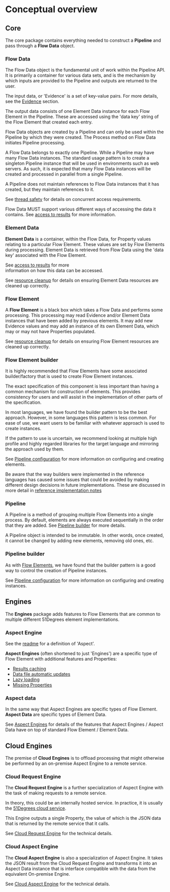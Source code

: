# Conceptual overview

## Core

The core package contains everything needed to construct a **Pipeline** and pass through
a **Flow Data** object.

### Flow Data

The Flow Data object is the fundamental unit of work within the Pipeline API.
It is primarily a container for various data sets, and is the mechanism by which
inputs are provided to the Pipeline and outputs are returned to the user.

The input data, or 'Evidence' is a set of key-value pairs. For more details,
see the [Evidence](features/evidence.md) section.

The output data consists of one Element Data instance for each Flow Element
in the Pipeline. These are accessed using the 'data key' string of the
Flow Element that created each entry.

Flow Data objects are created by a Pipeline and can only be used within the
Pipeline by which they were created. The Process method on Flow Data
initiates Pipeline processing.

A Flow Data belongs to exactly one Pipeline.
While a Pipeline may have many Flow Data instances.
The standard usage pattern is to create a singleton Pipeline instance that will
be used in environments such as web servers. As such, it is expected that many
Flow Data instances will be created and processed in parallel from a single
Pipeline.

A Pipeline does not maintain references to Flow Data instances that it
has created, but they maintain references to it.

See [thread safety](features/thread-safety.md) for details on concurrent access requirements.

Flow Data MUST support various different ways of accessing the data it contains.
See [access to results](features/access-to-results.md) for more information.

### Element Data

**Element Data** is a container, within the Flow Data, for Property values
relating to a particular Flow Element. These values are set by
Flow Elements during processing. Element Data is retrieved from
Flow Data using the 'data key' associated with the Flow Element.

See [access to results](features/access-to-results.md) for more  
information on how this data can be accessed.

See [resource cleanup](features/resource-cleanup.md) for details on ensuring
Element Data resources are cleaned up correctly.

### Flow Element

A **Flow Element** is a black box which takes a Flow Data and performs some
processing. This processing may read Evidence and/or Element Data instances
that have been added by previous elements. It may add new Evidence values and
may add an instance of its own Element Data, which may or may not have
Properties populated.

See [resource cleanup](features/resource-cleanup.md) for details on ensuring
Flow Element resources are cleaned up correctly.

### Flow Element builder

It is highly recommended that Flow Elements have some associated
builder/factory that is used to create Flow Element instances.

The exact specification of this component is less important than having a common
mechanism for construction of elements. This provides consistency for users and
will assist in the implementation of other parts of the specification.

In most languages, we have found the builder pattern to be the best approach.
However, in some languages this pattern is less common. For ease of use, we want
users to be familiar with whatever approach is used to create instances.

If the pattern to use is uncertain, we recommend looking at multiple high profile
and highly regarded libraries for the target language and mirroring the approach
used by them.

See [Pipeline configuration](features/pipeline-configuration.md) for more
information on configuring and creating elements.

Be aware that the way builders were implemented in the reference languages
has caused some issues that could be avoided by making different design
decisions in future implementations. These are discussed in more detail
in [reference implementation notes](reference-implementation-notes.md#builders)

### Pipeline

A Pipeline is a method of grouping multiple Flow Elements into a single
process. By default, elements are always executed sequentially in the order
that they are added. See [Pipeline builder](#pipeline-builder) for more details.

A Pipeline object is intended to be immutable. In other words, once created, it cannot be
changed by adding new elements, removing old ones, etc.

### Pipeline builder

As with [Flow Elements](#flow-element-builder), we have found that the builder
pattern is a good way to control the creation of Pipeline instances.

See [Pipeline configuration](features/pipeline-configuration.md) for more information
on configuring and creating instances.

## Engines

The **Engines** package adds features to Flow Elements that are common to
multiple different 51Degrees element implementations.

### Aspect Engine

See the [readme](README.md#engine) for a definition of 'Aspect'.

**Aspect Engines** (often shortened to just 'Engines') are a specific type
of Flow Element with additional features and Properties:

- [Results caching](features/caching.md)
- [Data file automatic updates](features/data-updates.md)
- [Lazy loading](features/properties.md#lazy-loading)
- [Missing Properties](features/properties.md#missing-properties)

### Aspect data

In the same way that Aspect Engines are specific types of Flow Element.
**Aspect Data** are specific types of Element Data.

See [Aspect Engines](#aspect-engine) for details of the features that
Aspect Engines / Aspect Data have on top of standard Flow Element /
Element Data.

## Cloud Engines

The premise of **Cloud Engines** is to offload processing that might otherwise
be performed by an on-premise Aspect Engine to a remote service.

### Cloud Request Engine

The **Cloud Request Engine** is a further specialization of Aspect Engine
with the task of making requests to a remote service.

In theory, this could be an internally hosted service. In practice, it is
usually the [51Degrees cloud service](https://cloud.51degrees.com/api-docs/index.html).

This Engine outputs a single Property, the value of which is the JSON data
that is returned by the remote service that it calls.

See [Cloud Request Engine](pipeline-elements/cloud-request-engine.md)
for the technical details.

### Cloud Aspect Engine

The **Cloud Aspect Engine** is also a specialization of Aspect Engine.
It takes the JSON result from the Cloud Request Engine and transforms
it into an Aspect Data instance that is interface compatible with
the data from the equivalent On-premise Engine.

See [Cloud Aspect Engine](pipeline-elements/cloud-aspect-engine.md)
for the technical details.
